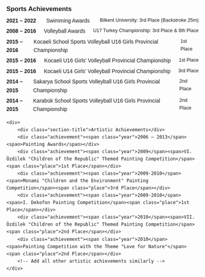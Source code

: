 
<!DOCTYPE html>
<html lang="en">
<head>
    <meta charset="UTF-8">
    <meta name="viewport" content="width=device-width, initial-scale=1.0">
    <title>Achievements</title>
    <style>
        body {
            font-family: Arial, sans-serif;
            line-height: 1.6;
        }
        .section-title {
            font-weight: bold;
            margin-top: 20px;
            font-size: 1.2em;
        }
        .achievement {
            display: flex;
            justify-content: space-between;
            margin: 5px 0;
        }
        .achievement span {
            display: inline-block;
        }
        .year {
            font-weight: bold;
        }
        .award {
            font-weight: bold;
        }
        .place {
            font-size: 0.9em;
        }
    </style>
</head>
<body>
    <div>
        <div class="section-title">Sports Achievements</div>
        <div class="achievement"><span class="year">2021 – 2022</span><span>Swimming Awards</span><span class="place">Bilkent University: 3rd Place (Backstroke 25m)</span></div>
        <div class="achievement"><span class="year">2008 – 2016</span><span>Volleyball Awards</span><span class="place">U17 Turkey Championship: 3rd Place & 8th Place</span></div>
        <div class="achievement"><span class="year">2015 – 2016</span><span>Kocaeli School Sports Volleyball U16 Girls Provincial Championship</span><span class="place">1st Place</span></div>
        <div class="achievement"><span class="year">2015 – 2016</span><span>Kocaeli U16 Girls' Volleyball Provincial Championship</span><span class="place">1st Place</span></div>
        <div class="achievement"><span class="year">2015 – 2016</span><span>Kocaeli U14 Girls' Volleyball Provincial Championship</span><span class="place">3rd Place</span></div>
        <div class="achievement"><span class="year">2014 – 2015</span><span>Sakarya School Sports Volleyball U16 Girls Provincial Championship</span><span class="place">2nd Place</span></div>
        <div class="achievement"><span class="year">2014 – 2015</span><span>Karabük School Sports Volleyball U16 Girls Provincial Championship</span><span class="place">2nd Place</span></div>
        <!-- Add all other achievements similarly -->
    </div>

    <div>
        <div class="section-title">Artistic Achievements</div>
        <div class="achievement"><span class="year">2006 – 2013</span><span>Painting Awards</span></div>
        <div class="achievement"><span class="year">2009</span><span>VI. Özdilek "Children of the Republic" Themed Painting Competition</span><span class="place">1st Place</span></div>
        <div class="achievement"><span class="year">2009-2010</span><span>Monami "Children and the Environment" Painting Competition</span><span class="place">3rd Place</span></div>
        <div class="achievement"><span class="year">2009-2010</span><span>I. Dekofon Painting Competition</span><span class="place">1st Place</span></div>
        <div class="achievement"><span class="year">2010</span><span>VII. Özdilek "Children of the Republic" Themed Painting Competition</span><span class="place">2nd Place</span></div>
        <div class="achievement"><span class="year">2010</span><span>Painting Competition with the Theme "Love for Nature"</span><span class="place">2nd Place</span></div>
        <!-- Add all other artistic achievements similarly -->
    </div>
</body>
</html>
